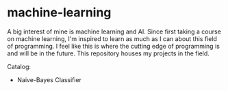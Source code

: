# machine-learning
A big interest of mine is machine learning and AI. Since first taking a course on machine learning, I'm inspired to learn as much as I can about this field of programming. I feel like this is where the cutting edge of programming is and will be in the future. This repository houses my projects in the field.

Catalog:

- Naive-Bayes Classifier
